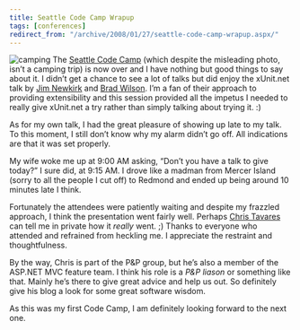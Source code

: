 ```yaml
---
title: Seattle Code Camp Wrapup
tags: [conferences]
redirect_from: "/archive/2008/01/27/seattle-code-camp-wrapup.aspx/"
---
```


![camping](https://haacked.com/images/haacked_com/WindowsLiveWriter/SeattleCodeCampWrapup_B730/202619834_697395adda_b_3.jpg)
The [Seattle Code Camp](https://seattle.codecamp.us/default.aspx) (which
despite the misleading photo, isn’t a camping trip) is now over and I
have nothing but good things to say about it. I didn’t get a chance to
see a lot of talks but did enjoy the xUnit.net talk by [Jim
Newkirk](http://jamesnewkirk.typepad.com/) and [Brad
Wilson](http://bradwilson.typepad.com/). I’m a fan of their approach to
providing extensibility and this session provided all the impetus I
needed to really give xUnit.net a try rather than simply talking about
trying it. :)

As for my own talk, I had the great pleasure of showing up late to my
talk. To this moment, I still don’t know why my alarm didn’t go off. All
indications are that it was set properly.

My wife woke me up at 9:00 AM asking, “Don’t you have a talk to give
today?” I sure did, at 9:15 AM. I drove like a madman from Mercer Island
(sorry to all the people I cut off) to Redmond and ended up being around
10 minutes late I think.

Fortunately the attendees were patiently waiting and despite my frazzled
approach, I think the presentation went fairly well. Perhaps [Chris
Tavares](http://www.tavaresstudios.com/Blog/default.aspx) can tell me in
private how it *really* went. ;) Thanks to everyone who attended and
refrained from heckling me. I appreciate the restraint and
thoughtfulness.

By the way, Chris is part of the P&P group, but he’s also a member of
the ASP.NET MVC feature team. I think his role is a *P&P liason* or
something like that. Mainly he’s there to give great advice and help us
out. So definitely give his blog a look for some great software wisdom.

As this was my first Code Camp, I am definitely looking forward to the
next one.

